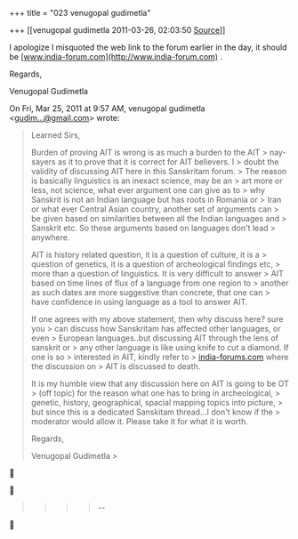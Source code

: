 +++
title = "023 venugopal gudimetla"

+++
[[venugopal gudimetla	2011-03-26, 02:03:50 [Source](https://groups.google.com/g/samskrita/c/EBpErRW_-yU)]]



I apologize I misquoted the web link to the forum earlier in the day, it should be [www.india-forum.com](http://www.india-forum.com) .  
  
Regards,  
  
Venugopal Gudimetla  
  

On Fri, Mar 25, 2011 at 9:57 AM, venugopal gudimetla \<[gudim...@gmail.com]()\> wrote:  

> Learned Sirs,  
>   
> Burden of proving AIT is wrong is as much a burden to the AIT > nay-sayers as it to prove that it is correct for AIT believers. I > doubt the validity of discussing AIT here in this Sanskritam forum. > The reason is basically linguistics is an inexact science, may be an > art more or less, not science, what ever argument one can give as to > why Sanskrit is not an Indian language but has roots in Romania or > Iran or what ever Central Asian country, another set of arguments can > be given based on similarities between all the Indian languages and > Sanskrit etc. So these arguments based on languages don't lead > anywhere.  
>   
> AIT is history related question, it is a question of culture, it is a > question of genetics, it is a question of archeological findings etc, > more than a question of linguistics. It is very difficult to answer > AIT based on time lines of flux of a language from one region to > another as such dates are more suggestive than concrete, that one can > have confidence in using language as a tool to answer AIT.  
>   
> If one agrees with my above statement, then why discuss here? sure you > can discuss how Sanskritam has affected other languages, or even > European languages..but discussing AIT through the lens of sanskrit or > any other language is like using knife to cut a diamond. If one is so > interested in AIT, kindly refer to > [india-forums.com](http://india-forums.com) where the discussion on > AIT is discussed to death.  
>   
> It is my humble view that any discussion here on AIT is going to be OT > (off topic) for the reason what one has to bring in archeological, > genetic, history, geographical, spacial mapping topics into picture, > but since this is a dedicated Sanskitam thread...I don't know if the > moderator would allow it. Please take it for what it is worth.  
>   
> Regards,  
>   
> Venugopal Gudimetla >
> 
> > 
> > 
> > 
> >   
>   
>   
>   
>   
>   
> > 
> > 
> > 
> > 





> 
> > 
> > 
> > > 
> > > > 
> > > > 
> > > > 
> > > > --  
> > > > 
> > > > 
> > 
> > 
> > 



